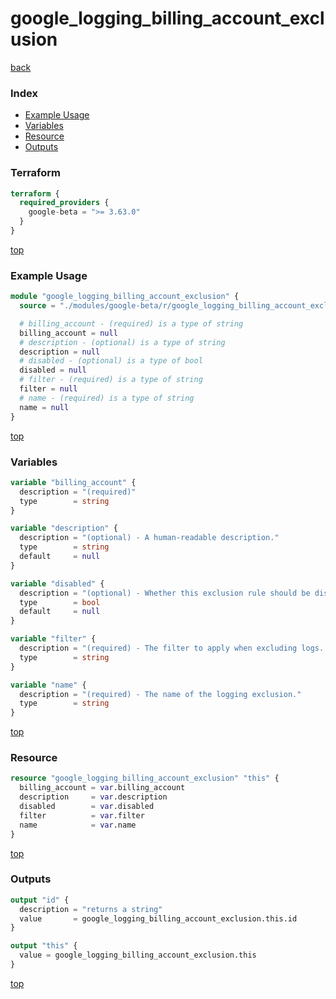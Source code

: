 # google_logging_billing_account_exclusion

[back](../google-beta.md)

### Index

- [Example Usage](#example-usage)
- [Variables](#variables)
- [Resource](#resource)
- [Outputs](#outputs)

### Terraform

```terraform
terraform {
  required_providers {
    google-beta = ">= 3.63.0"
  }
}
```

[top](#index)

### Example Usage

```terraform
module "google_logging_billing_account_exclusion" {
  source = "./modules/google-beta/r/google_logging_billing_account_exclusion"

  # billing_account - (required) is a type of string
  billing_account = null
  # description - (optional) is a type of string
  description = null
  # disabled - (optional) is a type of bool
  disabled = null
  # filter - (required) is a type of string
  filter = null
  # name - (required) is a type of string
  name = null
}
```

[top](#index)

### Variables

```terraform
variable "billing_account" {
  description = "(required)"
  type        = string
}

variable "description" {
  description = "(optional) - A human-readable description."
  type        = string
  default     = null
}

variable "disabled" {
  description = "(optional) - Whether this exclusion rule should be disabled or not. This defaults to false."
  type        = bool
  default     = null
}

variable "filter" {
  description = "(required) - The filter to apply when excluding logs. Only log entries that match the filter are excluded."
  type        = string
}

variable "name" {
  description = "(required) - The name of the logging exclusion."
  type        = string
}
```

[top](#index)

### Resource

```terraform
resource "google_logging_billing_account_exclusion" "this" {
  billing_account = var.billing_account
  description     = var.description
  disabled        = var.disabled
  filter          = var.filter
  name            = var.name
}
```

[top](#index)

### Outputs

```terraform
output "id" {
  description = "returns a string"
  value       = google_logging_billing_account_exclusion.this.id
}

output "this" {
  value = google_logging_billing_account_exclusion.this
}
```

[top](#index)